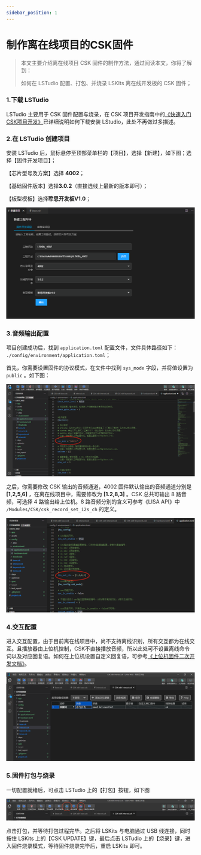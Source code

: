 ```yaml
---
sidebar_position: 1
---
```


# 制作离在线项目的CSK固件

> 本文主要介绍离在线项目 CSK 固件的制作方法，通过阅读本文，你将了解到：
>
> 如何在 LSTudio 配置、打包、并烧录 LSKIts 离在线开发板的 CSK 固件；



### 1.下载 LSTudio

LSTudio 主要用于 CSK 固件配置与烧录，在 CSK 项目开发指南中的[《快速入门CSK项目开发》](https://open.listenai.com/getting_start)已详细说明如何下载安装 LStudio，此处不再做过多描述。



### 2.在 LSTudio 创建项目

安装 LSTudio 后，鼠标悬停至顶部菜单栏的【项目】，选择【新建】，如下图；选择【固件开发项目】；

【芯片型号及方案】选择 **4002**；

【基础固件版本】选择**3.0.2**（直接选线上最新的版本即可）；

【板型模板】选择**聆思开发板V1.0**；

![](./files/Create_project.png)



### 3.音频输出配置

项目创建成功后，找到 `application.toml` 配置文件，文件具体路径如下： `./config/environment/application.toml`；

首先，你需要设置固件的协议模式，在文件中找到  `sys_mode` 字段，并将值设置为 `public`  。如下图：

![](./files/System_mode.png)

之后，你需要修改 CSK 输出的音频通道，4002 固件默认输出的音频通道分别是 **[1,2,5,6]**   ，在离在线项目中，需要修改为  **[1.2,8,3]** 。CSK 总共可输出 8 路音频，可选择 4 路输出给上位机。8 路音频分别的含义可参考《LISA API》中 `/Modules/CSK/csk_record_set_i2s_ch` 的定义。

![](./files/I2S_out_chs.png)



### 4.交互配置

进入交互配置，由于目前离在线项目中，尚不支持离线识别，所有交互都为在线交互。且播放器由上位机控制，CSK不直接播放音频，所以此处可不设置离线命令词以及对应回复语。如何在上位机设置自定义回复语，可参考[《上位机固件二次开发文档》](/)。

![](./files/interact.png)



### 5.固件打包与烧录

一切配置就绪后，可点击 LSTudio 上的【打包】按钮，如下图

![](./files/packaging.png)

点击打包，并等待打包过程完毕。之后将 LSKits 与电脑通过 USB 线连接，同时按住 LSKits 上的【CSK UPDATE】键，最后点击 LSTudio 上的【烧录】键，进入固件烧录模式，等待固件烧录完毕后，重启 LSKits 即可。
